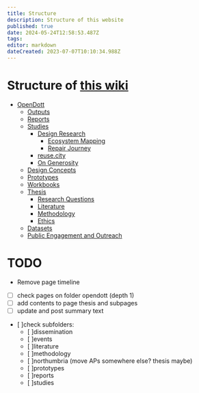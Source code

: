 ```yaml
---
title: Structure
description: Structure of this website
published: true
date: 2024-05-24T12:58:53.487Z
tags: 
editor: markdown
dateCreated: 2023-07-07T10:10:34.988Z
---
```


# Structure of [this wiki](/home)

- [OpenDott](/opendott)
	- [Outputs](/opendott/outputs)
  - [Reports](/opendott/reports)
  - [Studies](/opendott/studies)
    - [Design Research](/opendott/studies/design-research)
      - [Ecosystem Mapping](/opendott/studies/ecosystem-mapping)
      - [Repair Journey](/opendott/studies/repair-journey)
    - [reuse.city](/opendott/studies/reuse-city)
    - [On Generosity](/opendott/studies/on-generosity)
  - [Design Concepts](/opendott/concepts)
  - [Prototypes](/opendott/prototypes)
  - [Workbooks](/opendott/workbooks)
  - [Thesis](/opendott/thesis)
    - [Research Questions](/opendott/thesis/research-questions)
    - [Literature](/opendott/thesis/literature)
    - [Methodology](/opendott/thesis/methodology)
    - [Ethics](/opendott/thesis/ethics)
  - [Datasets](/opendott/datasets)
  - [Public Engagement and Outreach](/opendott/public)

# TODO

 - Remove page timeline
 - [ ] check pages on folder opendott (depth 1)
 - [ ] add contents to page thesis and subpages
 - [ ] update and post summary text
 - [ ]check subfolders: 
   - [ ]dissemination 
   - [ ]events 
   - [ ]literature 
   - [ ]methodology 
   - [ ]northumbria (move APs somewhere else? thesis maybe)
   - [ ]prototypes
   - [ ]reports
   - [ ]studies
